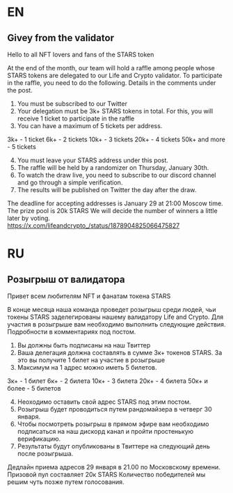 # EN

## Givey from the validator

Hello to all NFT lovers and fans of the STARS token

At the end of the month, our team will hold a raffle among people whose STARS tokens are delegated to our Life and Crypto validator.
To participate in the raffle, you need to do the following.
Details in the comments under the post.

1. You must be subscribed to our Twitter
2. Your delegation must be 3k+ STARS tokens in total. For this, you will receive 1 ticket to participate in the raffle
3. You can have a maximum of 5 tickets per address.

3k+ - 1 ticket
6k+ - 2 tickets
10k+ - 3 tickets
20k+ - 4 tickets
50k+ and more - 5 tickets

4. You must leave your STARS address under this post.
5. The raffle will be held by a randomizer on Thursday, January 30th.
6. To watch the draw live, you need to subscribe to our discord channel and go through a simple verification.
7. The results will be published on Twitter the day after the draw.

The deadline for accepting addresses is January 29 at 21:00 Moscow time.
The prize pool is 20k STARS
We will decide the number of winners a little later by voting.  
https://x.com/lifeandcrypto_/status/1878904825066475827

# RU

## Розыгрыш от валидатора 

Привет всем любителям NFT и фанатам токена STARS

В конце месяца наша команда проведет розыгрыш среди людей, чьи токены STARS заделегированы нашему валидатору Life and Crypto.
Для участия в розыгрыше вам необходимо выполнить следующие действия.
Подробности в комментариях под постом.

1. Вы должны быть подписаны на наш Твиттер
2. Ваша делегация должна составлять в сумме 3к+ токенов STARS. За это вы получите 1 билет на участие в розыгрыше
3. Максимум на 1 адрес можно иметь 5 билетов.

3к+ - 1 билет
6к+ - 2 билета
10к+ - 3 билета
20к+ - 4 билета
50к+ и более - 5 билетов

4. Неоходимо оставить свой адрес STARS под этим постом.
5. Розыгрыш будет проводиться путем рандомайзера в четверг 30 января.
6. Чтобы посмотреть розыгрыш в прямом эфире вам необходимо подписаться на наш дискорд канал и пройти простенькую верификацию.
7. Результаты будут опубликованы в Твиттере на следующий день после розыгрыша.

Дедлайн приема адресов 29 января в 21.00 по Московскому времени.
Призовой пул составляет 20к STARS
Количество победителей мы решим чуть позже путем голосования.
